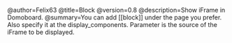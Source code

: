 @author=Felix63 @title=Block @version=0.8 @description=Show iFrame in Domoboard. @summary=You can add [[block]] under the page you prefer. Also specify it at the display_components. Parameter is the source of the iFrame to be displayed.
